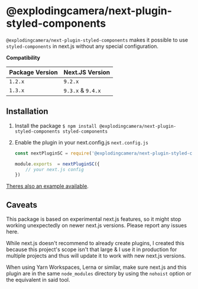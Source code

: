 
  

# @explodingcamera/next-plugin-styled-components

  

`@explodingcamera/next-plugin-styled-components` makes it possible to use `styled-components` in next.js without any special configuration.

  

**Compatibility**

  

| Package Version | Next.JS Version |
|-----------------|-----------------|
| `1.2.x` | `9.2.x` |
| `1.3.x` | `9.3.x` & `9.4.x` |
  

## Installation

1. Install the package
	`$ npm install @explodingcamera/next-plugin-styled-components styled-components`

2. Enable the plugin in your next.config.js
	`next.config.js`
	```js
	const nextPluginSC = require('@explodingcamera/next-plugin-styled-components');

	module.exports  = nextPluginSC({
		// your next.js config
	})
	```

[Theres also an example available](packages/example).

  

## Caveats

This package is based on experimental next.js features, so it might stop working unexpectedly on newer next.js versions. Please report any issues here.

  

While next.js doesn't recommend to already create plugins, I created this because this project's scope isn't that large & I use it in production for multiple projects and thus will update it to work with new next.js versions.

  

When using Yarn Workspaces, Lerna or similar, make sure next.js and this plugin are in the same `node_modules` directory by using the `nohoist` option or the equivalent in said tool.